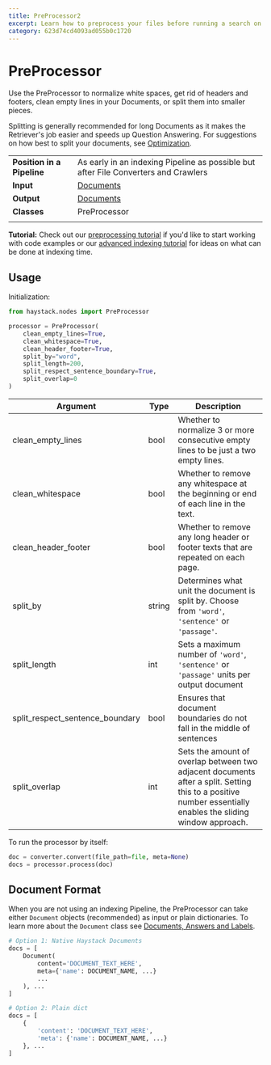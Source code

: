 ```yaml
---
title: PreProcessor2
excerpt: Learn how to preprocess your files before running a search on them.
category: 623d74cd4093ad055b0c1720
---
```


# PreProcessor

Use the PreProcessor to normalize white spaces, get rid of headers and footers,
clean empty lines in your Documents, or split them into smaller pieces.

Splitting is generally recommended for long Documents
as it makes the Retriever's job easier and speeds up Question Answering.
For suggestions on how best to split your documents, see [Optimization](/guides/optimization).

|||
|-------------|-----------------------------------------------------------------------------------------------------------------------------------------------------------------------------|
|__Position in a Pipeline__| As early in an indexing Pipeline as possible but after File Converters and Crawlers |
|__Input__       | [Documents](/components/documents-answers-labels#document)                                                                                                                                                                  |
|__Output__      | [Documents](/components/documents-answers-labels#document)                                                                                                                                                                    |
|__Classes__     | PreProcessor                                                                                                                                             |
|||

<div className="max-w-xl bg-yellow-light-theme border-l-8 border-yellow-dark-theme px-6 pt-6 pb-4 my-4 rounded-md dark:bg-yellow-900">

**Tutorial:** Check out our [preprocessing tutorial](/tutorials/preprocessing) if you'd like to start working with code examples
    or our [advanced indexing tutorial](/tutorials/doc-class-index) for ideas on what can be done at indexing time.

</div>

## Usage

Initialization:

```python
from haystack.nodes import PreProcessor

processor = PreProcessor(
    clean_empty_lines=True,
    clean_whitespace=True,
    clean_header_footer=True,
    split_by="word",
    split_length=200,
    split_respect_sentence_boundary=True,
    split_overlap=0
)
```

| Argument                        | Type   | Description                                                                                                                                                 |
|---------------------------------|--------|-------------------------------------------------------------------------------------------------------------------------------------------------------------|
| clean_empty_lines               | bool   | Whether to normalize 3 or more consecutive empty lines to be just a two empty lines.                                                                        |
| clean_whitespace                | bool   | Whether to remove any whitespace at the beginning or end of each line in the text.                                                                          |
| clean_header_footer             | bool   | Whether to remove any long header or footer texts that are repeated on each page.                                                                           |
| split_by                        | string | Determines what unit the document is split by. Choose from `'word'`, `'sentence'` or `'passage'`.                                                           |
| split_length                    | int    | Sets a maximum number of `'word'`, `'sentence'` or `'passage'` units per output document                                                                    |
| split_respect_sentence_boundary | bool   | Ensures that document boundaries do not fall in the middle of sentences                                                                                     |
| split_overlap                   | int    | Sets the amount of overlap between two adjacent documents after a split. Setting this to a positive number essentially enables the sliding window approach. |

To run the processor by itself:

```python
doc = converter.convert(file_path=file, meta=None)
docs = processor.process(doc)
```

## Document Format

When you are not using an indexing Pipeline, the PreProcessor can take either `Document` objects (recommended)
as input or plain dictionaries.
To learn more about the `Document` class see [Documents, Answers and Labels](/components/documents-answers-labels).

```python
# Option 1: Native Haystack Documents
docs = [
    Document(
        content='DOCUMENT_TEXT_HERE',
        meta={'name': DOCUMENT_NAME, ...}
        ...
    ), ...
]

# Option 2: Plain dict
docs = [
    {
        'content': 'DOCUMENT_TEXT_HERE',
        'meta': {'name': DOCUMENT_NAME, ...}
    }, ...
]
```

<div style={{ marginBottom: "3rem" }} />
